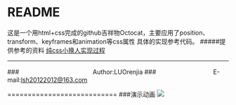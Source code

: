 README
===========================
这是一个用html+css完成的github吉祥物Octocat，主要应用了position、transform、keyframes和animation等css属性
具体的实现参考代码。
#####提供参考的资料
[纯css小换人实现过程](http://www.imooc.com/article/1351 "纯css小换人实现过程") <br>
****
###　　　　　　　　　　　　Author:LUOrenjia
###　　　　　　　　　 E-mail:lsh20122012@163.com

===========================
###演示动画
![](https://github.com/LUOrenjia/CSS-Cotocat/blob/master/Cotocat.gif)